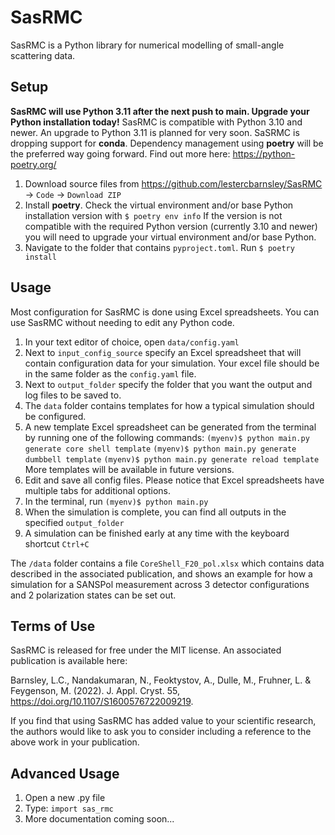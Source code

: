 # SasRMC
SasRMC is a Python library for numerical modelling of small-angle scattering data. 

## Setup
**SasRMC will use Python 3.11 after the next push to main. Upgrade your Python installation today!**
SasRMC is compatible with Python 3.10 and newer. An upgrade to Python 3.11 is planned for very soon.
SaSRMC is dropping support for **conda**. Dependency management using **poetry** will be the preferred way going forward. Find out more here: https://python-poetry.org/

1. Download source files from https://github.com/lestercbarnsley/SasRMC -> `Code` -> `Download ZIP`
2. Install **poetry**. Check the virtual environment and/or base Python installation version with 
    `$ poetry env info`
If the version is not compatible with the required Python version (currently 3.10 and newer) you will need to upgrade your virtual environment and/or base Python.
3. Navigate to the folder that contains `pyproject.toml`. Run
    `$ poetry install`
    

## Usage
Most configuration for SasRMC is done using Excel spreadsheets. You can use SasRMC without needing to edit any Python code.

1. In your text editor of choice, open `data/config.yaml`
2. Next to `input_config_source` specify an Excel spreadsheet that will contain configuration data for your simulation. Your excel file should be in the same folder as the `config.yaml` file.
3. Next to `output_folder` specify the folder that you want the output and log files to be saved to.
4. The `data` folder contains templates for how a typical simulation should be configured.
5. A new template Excel spreadsheet can be generated from the terminal by running one of the following commands:
    `(myenv)$ python main.py generate core shell template`
    `(myenv)$ python main.py generate dumbbell template`
    `(myenv)$ python main.py generate reload template`
More templates will be available in future versions.
6. Edit and save all config files. Please notice that Excel spreadsheets have multiple tabs for additional options.
7. In the terminal, run
    `(myenv)$ python main.py`
8. When the simulation is complete, you can find all outputs in the specified `output_folder`
9. A simulation can be finished early at any time with the keyboard shortcut `Ctrl+C`

The `/data` folder contains a file `CoreShell_F20_pol.xlsx` which contains data described in the associated publication, and shows an example for how a simulation for a SANSPol measurement across 3 detector configurations and 2 polarization states can be set out.

## Terms of Use
SasRMC is released for free under the MIT license. An associated publication is available here:

Barnsley, L.C., Nandakumaran, N., Feoktystov, A., Dulle, M., Fruhner, L. & Feygenson, M. (2022). J. Appl. Cryst. 55,
https://doi.org/10.1107/S1600576722009219.

If you find that using SasRMC has added value to your scientific research, the authors would like to ask you to consider including a reference to the above work in your publication.

## Advanced Usage

1. Open a new .py file
2. Type: `import sas_rmc`
3. More documentation coming soon...
